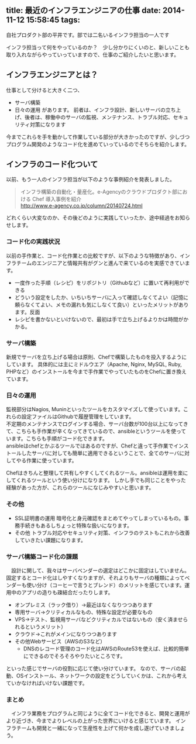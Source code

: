 title: 最近のインフラエンジニアの仕事
date: 2014-11-12 15:58:45
tags:
---

自社プロダクト部の平井です。部では二名いるインフラ担当の一人です

インフラ担当って何をやっているのか？　少し分かりにくいのと、新しいことも取り入れながらやっていっていますので、仕事のご紹介したいと思います。


## インフラエンジニアとは？
仕事として分けると大きく二つ、
* サーバ構築
* 日々の運用
があります。
前者は、インフラ設計、新しいサーバの立ち上げ、後者は、稼働中のサーバの監視、メンテナンス、トラブル対応、セキュリティ対策になります

今までこれらを手を動かして作業している部分が大きかったのですが、少しづつプログラム開発のようなコード化を進めていっているのでそちらを紹介します。

## インフラのコード化ついて
以前、もう一人のインフラ担当が以下のような事例紹介を発表しました。
> インフラ構築の自動化・量産化。e-Agencyのクラウドプロダクト部における Chef 導入事例を紹介  
> http://www.e-agency.co.jp/column/20140724.html  

どれくらい大変なのか、その後どのように実践していったか、途中経過をお知らせします。

### コード化の実践状況

 以前の手作業と、コード化作業との比較ですが、以下のような特徴があり、インフラチームのエンジニアと情報共有がグンと進んで来ているのを実感できています。

* 一度作った手順（レシピ）をリポジトリ（Githubなど）に置いて再利用ができる
* どういう設定をしたか、いちいちサーバに入って確認しなくてよい（記憶に頼らなくてよい、メモの漏れも気にしなくて良い）といったメリットがあります。反面
* レシピを書かないといけないので、最初は手で立ち上げるよりかは時間がかかる。

### サーバ構築
新規でサーバを立ち上げる場合は原則、Chefで構築したものを投入するようにしています。
具体的には主にミドルウエア（Apache, Nginx, MySQL, Ruby, PHPなど）のインストールを今まで手作業でやっていたものをChefに置き換えています。  

### 日々の運用
監視部分はNagios, Muninといったツールをカスタマイズして使っています。これらの設定ファイルはGithubで履歴管理をしています。  
不定期のメンテナンスでログインする場合、サーバ台数が100台以上になってきて、こちらも手作業が辛くなってきているので、ansibleというツールを使っています。こちらも手順がコード化できます。  
ansibleはchefとかぶるツールではあるのですが、Chefと違って手作業でインストールしたサーバに対しても簡単に適用できるということで、全てのサーバに対してやる作業に使っています。

Chefはきちんと整理して共有しやすくしてくれるツール。ansibleは運用を楽にしてくれるツールという使い分けになります。
しかし手でも同じことをやった経験があった方が、これらのツールになじみやすいと思います。

### その他
* SSL証明書の運用
暗号化と身元確認をまとめてやってしまっているもの。事務手続きもあるしちょっと特殊な扱いになります。
* その他
トラブル対応やセキュリティ対策、インフラのテストもこれから改善していきたい課題になります。

### サーバ構築コード化の課題

　設計に関して、我々はサーバベンダーの選定はどこかに固定はしていません。固定するとコード化はしやすくなりますが、それよりもサーバの種類によってベンダーも使い分け（コーヒーで言うとブレンド）のメリットを感じています。運用中のアプリの造りも疎結合だったりします。
* オンプレミス（ラック借り）→最近はなくなりつつあります
* 専用サーバ→クリティカルなもの、特殊な設定が必要なもの
* VPS→テスト、監視用サーバなどクリティカルではないもの（安く済ませられるというメリット）
* クラウド→これがメインになりつつあります
* その他Webサービス（AWSのS3など）
    * DNSのレコード管理のコード化はAWSのRoute53を使えば、比較的簡単にできるのでそろそろやりたいところです。

といった感じでサーバの役割に応じて使い分けています。
なので、サーバの起動、OSインストール、ネットワークの設定をどうしていくかは、これから考えていかなければいけない課題です。


### まとめ
　インフラ業務をプログラムと同じように全てコード化できると、開発と運用がより近づき、今までよりレベルの上がった世界にいけると感じています。
インフラチームも開発と一緒になって生産性を上げて何かを成し遂げていきましょう。